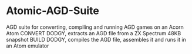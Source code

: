 # Atomic-AGD-Suite
AGD suite for converting, compiling and running AGD games on an Acorn Atom
CONVERT DODGY, extracts an AGD file from a ZX Spectrum 48KB snapshot
BUILD DODGY, compiles the AGD file, assembles it and runs it in an Atom emulator
